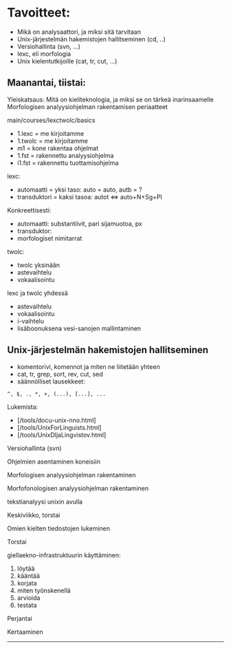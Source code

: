 # Tavoitteet:

* Mikä on analysaattori, ja miksi sitä tarvitaan
* Unix-järjestelmän hakemistojen hallitseminen (cd, ..)
* Versiohallinta (svn, ...)
* lexc, eli morfologia
* Unix kielentutkijoille (cat, tr, cut, ...)

## Maanantai, tiistai:

Yleiskatsaus:
Mitä on kieliteknologia, ja miksi se on tärkeä inarinsaamelle
Morfologisen analyysiohjelman rakentamisen periaatteet

main/courses/lexctwolc/basics

* 1.lexc = me kirjoitamme
* 1.twolc = me kirjoitamme
* m1 = kone rakentaa ohjelmat
* 1.fst = rakennettu analyysiohjelma
* i1.fst = rakennettu tuottamisohjelma

lexc:
* automaatti = yksi taso: auto = auto, autb = ?
* transduktori = kaksi tasoa: autot <=> auto+N+Sg+Pl

Konkreettisesti:
* automaatti: substantiivit, pari sijamuotoa, px
* transduktor:
* morfologiset nimitarrat

twolc:
* twolc yksinään
* astevaihtelu
* vokaalisointu

lexc ja twolc yhdessä
* astevaihtelu
* vokaalisointu
* i-vaihtelu
* lisäboonuksena vesi-sanojen mallintaminen

## Unix-järjestelmän hakemistojen hallitseminen 

* komentorivi, komennot ja miten ne liitetään yhteen
* cat, tr, grep, sort, rev, cut, sed
* säännölliset lausekkeet: 

```
^, $, ., *, +, (...), [...], ...
```

Lukemista:
* [/tools/docu-unix-nno.html]
* [/tools/UnixForLinguists.html]
* [/tools/UnixDljaLingvistov.html]

Versiohallinta (svn)

Ohjelmien asentaminen koneisiin

Morfologisen analyysiohjelman rakentaminen

Morfofonologisen analyysiohjelman rakentaminen

tekstianalyysi unixin avulla

Keskiviikko, torstai

Omien kielten tiedostojen lukeminen

Torstai

giellaekno-infrastruktuurin käyttäminen:

1. löytää
1. kääntää
1. korjata
1. miten työnskenellä
1. arvioida
1. testata

Perjantai

Kertaaminen

----
